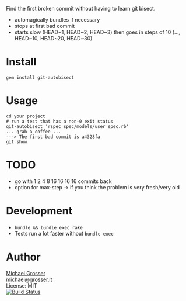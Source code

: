 Find the first broken commit without having to learn git bisect.

 - automagically bundles if necessary
 - stops at first bad commit
 - starts slow (HEAD~1, HEAD~2, HEAD~3) then goes in steps of 10 (..., HEAD~10, HEAD~20, HEAD~30)

Install
=======

    gem install git-autobisect

Usage
=====

    cd your project
    # run a test that has a non-0 exit status
    git-autobisect 'rspec spec/models/user_spec.rb'
    ... grab a coffee ...
    ---> The first bad commit is a4328fa
    git show

TODO
====
 - go with 1 2 4 8 16 16 16 16 commits back
 - option for max-step -> if you think the problem is very fresh/very old

Development
===========
 - `bundle && bundle exec rake`
 - Tests run a lot faster without `bundle exec`

Author
======
[Michael Grosser](http://grosser.it)<br/>
michael@grosser.it<br/>
License: MIT<br/>
[![Build Status](https://travis-ci.org/grosser/git-autobisect.png)](https://travis-ci.org/grosser/git-autobisect)
